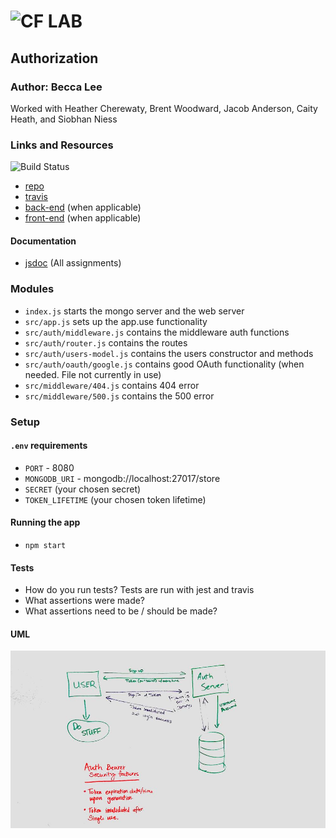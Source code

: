![CF](http://i.imgur.com/7v5ASc8.png) LAB
=================================================

## Authorization

### Author: Becca Lee
Worked with Heather Cherewaty, Brent Woodward, Jacob Anderson, Caity Heath, and Siobhan Niess

### Links and Resources

![Build Status](https://www.travis-ci.com/beccalee123/18-authorization.svg?branch=master)

* [repo](https://github.com/beccalee123/18-authorization/pull/1)
* [travis](https://www.travis-ci.com/beccalee123/18-authorization)
* [back-end](http://xyz.com) (when applicable)
* [front-end](http://xyz.com) (when applicable)

#### Documentation
* [jsdoc](http://xyz.com) (All assignments)

### Modules
- `index.js` starts the mongo server and the web server
- `src/app.js` sets up the app.use functionality
- `src/auth/middleware.js` contains the middleware auth functions
- `src/auth/router.js` contains the routes
- `src/auth/users-model.js` contains the users constructor and methods
- `src/auth/oauth/google.js` contains good OAuth functionality (when needed. File not currently in use)
- `src/middleware/404.js` contains 404 error
- `src/middleware/500.js` contains the 500 error

### Setup
#### `.env` requirements
* `PORT` - 8080
* `MONGODB_URI` - mongodb://localhost:27017/store
* `SECRET` (your chosen secret)
* `TOKEN_LIFETIME` (your chosen token lifetime)

#### Running the app
* `npm start`

  
#### Tests
* How do you run tests?
Tests are run with jest and travis
* What assertions were made?
* What assertions need to be / should be made?

#### UML
![lab 18 uml](lab18uml.jpg)